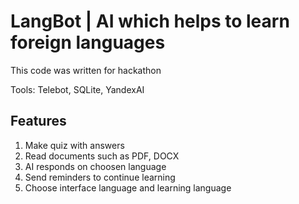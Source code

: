 # LangBot | AI which helps to learn foreign languages
This code was written for hackathon

Tools: Telebot, SQLite, YandexAI

## Features
1. Make quiz with answers
2. Read documents such as PDF, DOCX
3. AI responds on choosen language
4. Send reminders to continue learning
5. Choose interface language and learning language
